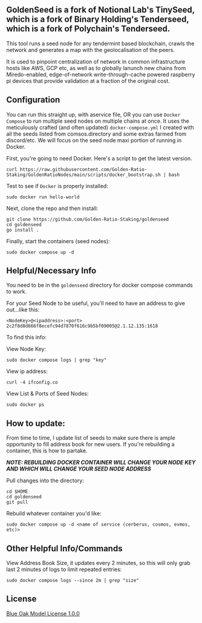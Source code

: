 ## GoldenSeed is a fork of Notional Lab's TinySeed, which is a fork of Binary Holding's Tenderseed, which is a fork of Polychain's Tenderseed.

This tool runs a seed node for any tendermint based blockchain, crawls the network and generates a map with the geolocalisation of the peers.

It is used to pinpoint centralization of network in common infrastructure hosts like AWS, GCP etc, as well as to globally lanunch new chains from Miredo-enabled, edge-of-network write-through-cache powered raspberry pi devices that provide validation at a fraction of the original cost. 
 

## Configuration

You can run this straight up, with aservice file, OR you can use `Docker Compose` to run multiple seed nodes on multiple chains at once. It uses the meticulously crafted (and often updated) `docker-compose.yml` I created with all the seeds listed from comsos.directory and some extras farmed from discord/etc. We will focus on the seed node maxi portion of running in Docker.

First, you're going to need Docker. Here's a script to get the latest version.
```
curl https://raw.githubusercontent.com/Golden-Ratio-Staking/GoldenRatioNodes/main/scripts/docker_bootstrap.sh | bash
```

Test to see if `Docker` is properly installed:
```
sudo docker run hello-world
```

Next, clone the repo and then install:
```
git clone https://github.com/Golden-Ratio-Staking/goldenseed
cd goldenseed
go install .
```

Finally, start the containers (seed nodes):
```
sudo docker compose up -d
```

## Helpful/Necessary Info

You need to be in the `goldenseed` directory for docker compose commands to work.

For your Seed Node to be useful, you'll need to have an address to give out...like this: 
```
<NodeKey>@<ipaddress>:<port>
2c2f8d8d666f8ecefc94d7870f616c9b5bf09005@2.1.12.135:1618
```

To find this info:

View Node Key:
```
sudo docker compose logs | grep "key"
```
View ip address:
```
curl -4 ifconfig.co
```
View List & Ports of Seed Nodes:
```
sudo docker ps
```

## How to update:
From time to time, I update list of seeds to make sure there is ample opportunity to fill address book for new users. If you're rebuilding a container, this is how to partake.

***NOTE: REBUILDING DOCKER CONTAINER WILL CHANGE YOUR NODE KEY AND WHICH WILL CHANGE YOUR SEED NODE ADDRESS***

Pull changes into the directory:
```
cd $HOME
cd goldenseed
git pull
```

Rebuild whatever container you'd like:
```
sudo docker compose up -d <name of service (cerberus, cosmos, evmos, etc)>
```

## Other Helpful Info/Commands
View Address Book Size, it updates every 2 minutes, so this will only grab last 2 minutes of logs to limit repeated entries:
```
sudo docker compose logs --since 2m | grep "size"
```

## License

[Blue Oak Model License 1.0.0](https://blueoakcouncil.org/license/1.0.0)
